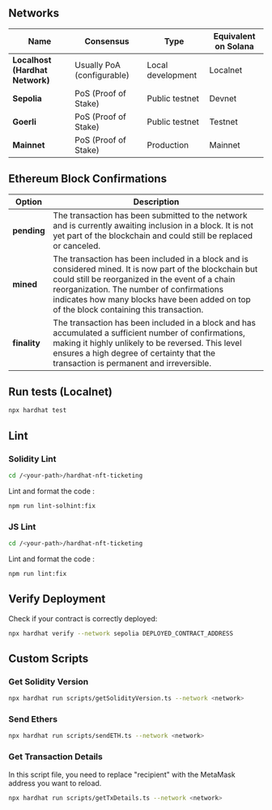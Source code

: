 ## Networks

| Name                            | Consensus                  | Type              | Equivalent on Solana |
|---------------------------------|----------------------------|-------------------|----------------------|
| **Localhost (Hardhat Network)** | Usually PoA (configurable) | Local development | Localnet             |
| **Sepolia**                     | PoS (Proof of Stake)       | Public testnet    | Devnet               |
| **Goerli**                      | PoS (Proof of Stake)       | Public testnet    | Testnet              |
| **Mainnet**                     | PoS (Proof of Stake)       | Production        | Mainnet              |



## Ethereum Block Confirmations

| **Option**    | **Description** |
|---------------|---|
| **pending**   | The transaction has been submitted to the network and is currently awaiting inclusion in a block. It is not yet part of the blockchain and could still be replaced or canceled. |
| **mined**     | The transaction has been included in a block and is considered mined. It is now part of the blockchain but could still be reorganized in the event of a chain reorganization. The number of confirmations indicates how many blocks have been added on top of the block containing this transaction. |
| **finality**  | The transaction has been included in a block and has accumulated a sufficient number of confirmations, making it highly unlikely to be reversed. This level ensures a high degree of certainty that the transaction is permanent and irreversible. |



## Run tests (Localnet)

```bash
npx hardhat test
```



## Lint

### Solidity Lint

```bash
cd /<your-path>/hardhat-nft-ticketing
```

Lint and format the code :

```bash
npm run lint-solhint:fix
```

### JS Lint

```bash
cd /<your-path>/hardhat-nft-ticketing
```

Lint and format the code :

```bash
npm run lint:fix
```



## Verify Deployment

Check if your contract is correctly deployed:

```bash
npx hardhat verify --network sepolia DEPLOYED_CONTRACT_ADDRESS
```



## Custom Scripts

### Get Solidity Version

```bash
npx hardhat run scripts/getSolidityVersion.ts --network <network>
```

### Send Ethers

```bash
npx hardhat run scripts/sendETH.ts --network <network>
```

### Get Transaction Details

In this script file, you need to replace "recipient" with the MetaMask address you want to reload.
```bash
npx hardhat run scripts/getTxDetails.ts --network <network>
```

